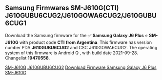 <h2>Samsung Firmwares SM-J610G(CTI) J610GUBU6CUG2/J610GOWA6CUG2/J610GUBU6CUG1</h2>
Download the Samsung firmware for the ✅ <strong>Samsung Galaxy J6 Plus </strong> ⭐ <strong>SM-J610G</strong> with product code <strong>CTI</strong> <strong> from Argentina</strong>. This firmware has version number PDA <strong>J610GUBU6CUG2</strong> and CSC J610GOWA6CUG2. The operating system of this firmware is Android Q , with build date 2021-09-28. Changelist <strong>19470558</strong>.


[SM-J610G](https://samfirm.shop/samsung/model/SM-J610G)
[J610GUBU6CUG2](https://samfirm.shop/samsung/pda/J610GUBU6CUG2)
[Download Firmware Samsung Galaxy J6 Plus SM-J610G](https://samfirm.shop/samsung/firmware/460512)
